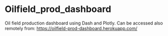 # Oilfield_prod_dashboard
Oil field production dashboard using Dash and Plotly. Can be accessed also remotely from: https://oilfield-prod-dashboard.herokuapp.com/
